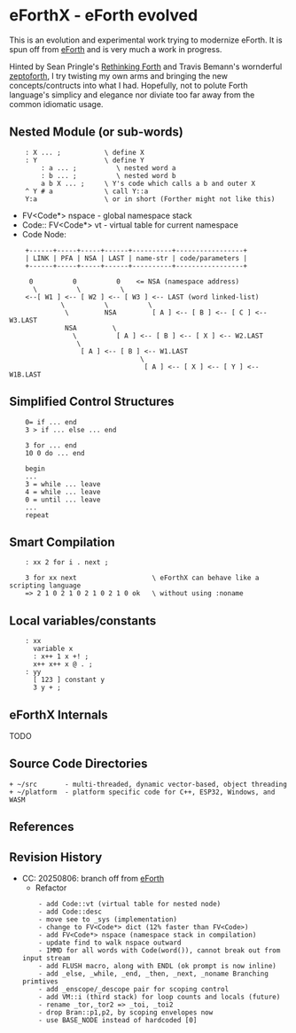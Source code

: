 # eForthX - eForth evolved

This is an evolution and experimental work trying to modernize eForth. It is spun off from [eForth](https://github.com/chochain/eforth) and is very much a work in progress.

Hinted by Sean Pringle's [Rethinking Forth](https://github.com/seanpringle/reforth) and Travis Bemann's wornderful [zeptoforth](https://github.com/tabemann/zeptoforth), I try twisting my own arms and bringing the new concepts/contructs into what I had. Hopefully, not to polute Forth language's simplicy and elegance nor diviate too far away from the common idiomatic usage.

## Nested Module (or sub-words)
```
    : X ... ;           \ define X
    : Y                 \ define Y
        : a ... ;          \ nested word a
        : b ... ;          \ nested word b
        a b X ... ;     \ Y's code which calls a b and outer X
    ^ Y # a             \ call Y::a
    Y:a                 \ or in short (Forther might not like this)
```
* FV<Code*> nspace - global namespace stack
* Code:: FV<Code*> vt - virtual table for current namespace
* Code Node:
```
    +------+-----+-----+------+----------+-----------------+
    | LINK | PFA | NSA | LAST | name-str | code/parameters |
    +------+-----+-----+------+----------+-----------------+

     0          0          0    <= NSA (namespace address)
      \          \          \
    <--[ W1 ] <-- [ W2 ] <-- [ W3 ] <-- LAST (word linked-list)
             \          \          \
              \         NSA         [ A ] <-- [ B ] <-- [ C ] <-- W3.LAST
              NSA         \
                \          [ A ] <-- [ B ] <-- [ X ] <-- W2.LAST
                 \
                  [ A ] <-- [ B ] <-- W1.LAST
                                 \
                                  [ A ] <-- [ X ] <-- [ Y ] <-- W1B.LAST
```

## Simplified Control Structures
```
    0= if ... end
    3 > if ... else ... end
    
    3 for ... end
    10 0 do ... end
    
    begin
    ...
    3 = while ... leave
    4 = while ... leave
    0 = until ... leave
    ...
    repeat
```   
## Smart Compilation
```
    : xx 2 for i . next ;
    
    3 for xx next                   \ eForthX can behave like a scripting language
    => 2 1 0 2 1 0 2 1 0 2 1 0 ok   \ without using :noname
```

## Local variables/constants
```
    : xx
      variable x
      : x++ 1 x +! ;
      x++ x++ x @ . ;
    : yy
      [ 123 ] constant y
      3 y + ;
```      
   
## eForthX Internals
   TODO
   
## Source Code Directories

    + ~/src       - multi-threaded, dynamic vector-based, object threading
    + ~/platform  - platform specific code for C++, ESP32, Windows, and WASM

## References

## Revision History

* CC: 20250806: branch off from [eForth](https://github.com/chochain/eforth)
    + Refactor
    ```
        - add Code::vt (virtual table for nested node)
        - add Code::desc
        - move see to _sys (implementation)
        - change to FV<Code*> dict (12% faster than FV<Code>)
        - add FV<Code*> nspace (namespace stack in compilation)
        - update find to walk nspace outward
        - IMMD for all words with Code(word()), cannot break out from input stream
        - add FLUSH macro, along with ENDL (ok prompt is now inline)
        - add _else, _while, _end, _then, _next, _noname Branching primtives
        - add _enscope/_descope pair for scoping control
        - add VM::i (third stack) for loop counts and locals (future)
        - rename _tor,_tor2 => _toi, _toi2
        - drop Bran::p1,p2, by scoping envelopes now
        - use BASE_NODE instead of hardcoded [0]
    ```

